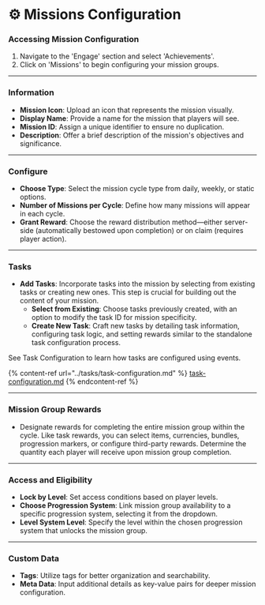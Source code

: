 # ⚙️ Missions Configuration

### Accessing Mission Configuration

1. Navigate to the 'Engage' section and select 'Achievements'.
2. Click on 'Missions' to begin configuring your mission groups.

***

### **Information**

* **Mission Icon**: Upload an icon that represents the mission visually.
* **Display Name**: Provide a name for the mission that players will see.
* **Mission ID**: Assign a unique identifier to ensure no duplication.
* **Description**: Offer a brief description of the mission's objectives and significance.

***

### **Configure**

* **Choose Type**: Select the mission cycle type from daily, weekly, or static options.
* **Number of Missions per Cycle**: Define how many missions will appear in each cycle.
* **Grant Reward**: Choose the reward distribution method—either server-side (automatically bestowed upon completion) or on claim (requires player action).

***

### **Tasks**

* **Add Tasks**: Incorporate tasks into the mission by selecting from existing tasks or creating new ones. This step is crucial for building out the content of your mission.
  * **Select from Existing**: Choose tasks previously created, with an option to modify the task ID for mission specificity.
  * **Create New Task**: Craft new tasks by detailing task information, configuring task logic, and setting rewards similar to the standalone task configuration process.

See Task Configuration to learn how tasks are configured using events.

{% content-ref url="../tasks/task-configuration.md" %}
[task-configuration.md](../tasks/task-configuration.md)
{% endcontent-ref %}

***

### Mission Group Rewards

* Designate rewards for completing the entire mission group within the cycle. Like task rewards, you can select items, currencies, bundles, progression markers, or configure third-party rewards. Determine the quantity each player will receive upon mission group completion.

***

### Access and Eligibility

* **Lock by Level**: Set access conditions based on player levels.
* **Choose Progression System**: Link mission group availability to a specific progression system, selecting it from the dropdown.
* **Level System Level**: Specify the level within the chosen progression system that unlocks the mission group.

***

### Custom Data

* **Tags**: Utilize tags for better organization and searchability.
* **Meta Data**: Input additional details as key-value pairs for deeper mission configuration.
